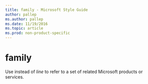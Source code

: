 ```yaml
---
title: family - Microsoft Style Guide
author: pallep
ms.author: pallep
ms.date: 11/19/2016
ms.topic: article
ms.prod: non-product-specific
---
```


# family

Use instead of *line* to refer to a set of related Microsoft products or services.
